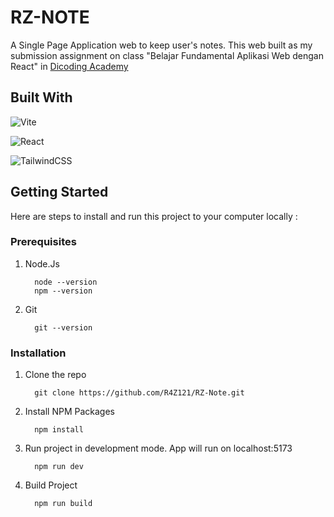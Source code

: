 # RZ-NOTE
A Single Page Application web to keep user's notes. This web built as my submission assignment on class "Belajar Fundamental Aplikasi Web dengan React" in [Dicoding Academy](https://www.dicoding.com/academies/413/corridor)

## Built With
![Vite](https://img.shields.io/badge/vite-%23646CFF.svg?style=for-the-badge&logo=vite&logoColor=white) 

![React](https://img.shields.io/badge/react-%2320232a.svg?style=for-the-badge&logo=react&logoColor=%2361DAFB)

![TailwindCSS](https://img.shields.io/badge/tailwindcss-%2338B2AC.svg?style=for-the-badge&logo=tailwind-css&logoColor=white)

## Getting Started

Here are steps to install and run this project to your computer locally :

### Prerequisites

1. Node.Js

    ```
      node --version
      npm --version
    ```
2. Git

   ```
     git --version
    ```
### Installation

1. Clone the repo

    ```
      git clone https://github.com/R4Z121/RZ-Note.git
    ```
2. Install NPM Packages

    ```
      npm install
    ```
3. Run project in development mode. App will run on localhost:5173

    ```
      npm run dev
    ```
4. Build Project

    ```
      npm run build
    ```
